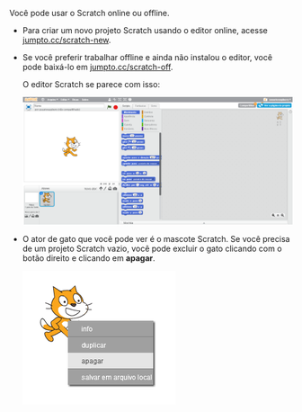 Você pode usar o Scratch online ou offline.

+ Para criar um novo projeto Scratch usando o editor online, acesse <a href="http://jumpto.cc/scratch-new" target="_blank">jumpto.cc/scratch-new</a>.

+ Se você preferir trabalhar offline e ainda não instalou o editor, você pode baixá-lo em <a href="http://jumpto.cc/scratch-off" target="_blank">jumpto.cc/scratch-off</a>.
    
    O editor Scratch se parece com isso:
    
    ![screenshot](images/scratch-editor.png)

+ O ator de gato que você pode ver é o mascote Scratch. Se você precisa de um projeto Scratch vazio, você pode excluir o gato clicando com o botão direito e clicando em **apagar**.
    
    ![screenshot](images/delete.png)